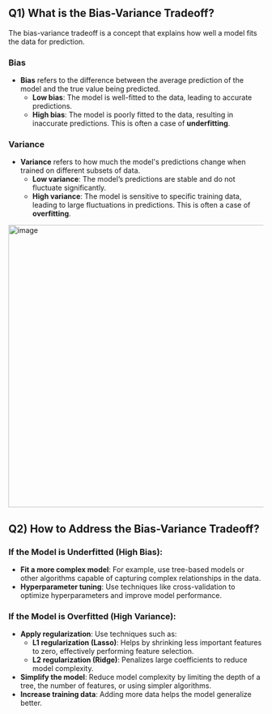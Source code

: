 ## Q1) What is the Bias-Variance Tradeoff?

The bias-variance tradeoff is a concept that explains how well a model fits the data for prediction.

### Bias
- **Bias** refers to the difference between the average prediction of the model and the true value being predicted.
  - **Low bias**: The model is well-fitted to the data, leading to accurate predictions.
  - **High bias**: The model is poorly fitted to the data, resulting in inaccurate predictions. This is often a case of **underfitting**.

### Variance
- **Variance** refers to how much the model's predictions change when trained on different subsets of data.
  - **Low variance**: The model’s predictions are stable and do not fluctuate significantly.
  - **High variance**: The model is sensitive to specific training data, leading to large fluctuations in predictions. This is often a case of **overfitting**.

<img width="557" alt="image" src="https://github.com/user-attachments/assets/de0fdf81-5a0d-4932-9de4-7cfaa193faf0" />


## Q2) How to Address the Bias-Variance Tradeoff?

### If the Model is Underfitted (High Bias):
- **Fit a more complex model**: For example, use tree-based models or other algorithms capable of capturing complex relationships in the data.
- **Hyperparameter tuning**: Use techniques like cross-validation to optimize hyperparameters and improve model performance.

### If the Model is Overfitted (High Variance):
- **Apply regularization**: Use techniques such as:
  - **L1 regularization (Lasso)**: Helps by shrinking less important features to zero, effectively performing feature selection.
  - **L2 regularization (Ridge)**: Penalizes large coefficients to reduce model complexity.
- **Simplify the model**: Reduce model complexity by limiting the depth of a tree, the number of features, or using simpler algorithms.
- **Increase training data**: Adding more data helps the model generalize better.


